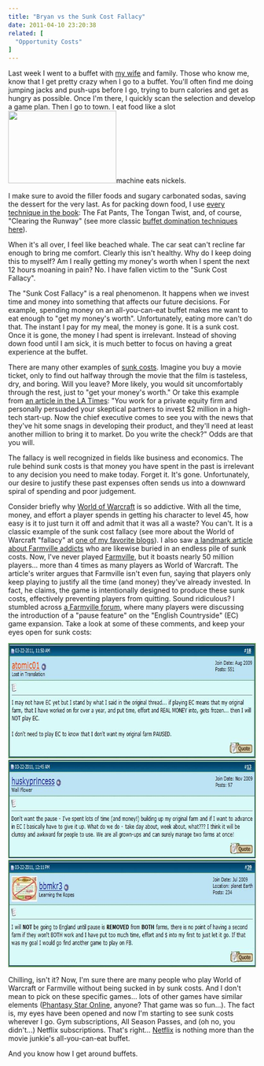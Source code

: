 ```yaml
---
title: "Bryan vs the Sunk Cost Fallacy"
date: 2011-04-10 23:20:38
related: [
  "Opportunity Costs"
]
---
```


Last week I went to a buffet with <a href="http://hollybunchkins.blogspot.com" title="Holly Braun">my wife</a> and family. Those who know me, know that I get pretty crazy when I go to a buffet. You'll often find me doing jumping jacks and push-ups before I go, trying to burn calories and get as hungry as possible. Once I'm there, I quickly scan the selection and develop a game plan. Then I go to town. I eat food like a slot <a href="http://www.punny.org/money/eat-your-moneys-worth-at-any-all-you-can-eat-buffet/" title="Buffet Domination Techniques"><img alt="" class="alignright" height="147" src="http://dailyhighfive.com/wp-content/uploads/2011/03/Buffet.jpg" title="Buffet" width="220" /></a>machine eats nickels.

I make sure to avoid the filler foods and sugary carbonated sodas, saving the dessert for the very last. As for packing down food, I use <a href="http://www.punny.org/money/eat-your-moneys-worth-at-any-all-you-can-eat-buffet/" title="Buffet Domination Techniques">every technique in the book</a>: The Fat Pants, The Tongan Twist, and, of course, "Clearing the Runway" (see more classic <a href="http://www.punny.org/money/eat-your-moneys-worth-at-any-all-you-can-eat-buffet/" title="Buffet Domination Techniques">buffet domination techniques here</a>).

When it's all over, I feel like beached whale. The car seat can't recline far enough to bring me comfort. Clearly this isn't healthy. Why do I keep doing this to myself? Am I really getting my money's worth when I spent the next 12 hours moaning in pain? No. I have fallen victim to the "Sunk Cost Fallacy".

The "Sunk Cost Fallacy" is a real phenomenon. It happens when we invest time and money into something that affects our future decisions. For example, spending money on an all-you-can-eat buffet makes me want to eat enough to "get my money's worth". Unfortunately, eating more can't do that. The instant I pay for my meal, the money is gone. It is a sunk cost. Once it is gone, the money I had spent is irrelevant. Instead of shoving down food until I am sick, it is much better to focus on having a great experience at the buffet.

There are many other examples of <a href="http://en.wikipedia.org/wiki/Sunk_costs" title="Sunk Costs">sunk costs</a>. Imagine you buy a movie ticket, only to find out halfway through the movie that the film is tasteless, dry, and boring. Will you leave? More likely, you would sit uncomfortably through the rest, just to "get your money's worth." Or take this example from <a href="http://articles.latimes.com/2006/sep/17/opinion/oe-schwartz17" title="Sunk Cost Example">an article in the LA Times</a>: "You work for a private equity firm and personally persuaded your skeptical partners to invest $2 million in a high-tech start-up. Now the chief executive comes to see you with the news that they've hit some snags in developing their product, and they'll need at least another million to bring it to market. Do you write the check?" Odds are that you will.

The fallacy is well recognized in fields like business and economics. The rule behind sunk costs is that money you have spent in the past is irrelevant to any decision you need to make today. Forget it. It's gone. Unfortunately, our desire to justify these past expenses often sends us into a downward spiral of spending and poor judgement.

Consider briefly why <a href="http://en.wikipedia.org/wiki/World_of_Warcraft" title="World of Warcraft">World of Warcraft</a> is so addictive. With all the time, money, and effort a player spends in getting his character to level 45, how easy is it to just turn it off and admit that it was all a waste? You can't. It is a classic example of the sunk cost fallacy (see more about the World of Warcraft "fallacy" at <a href="http://www.getrichslowly.org/blog/2008/09/08/the-sunk-cost-fallacy-good-money-after-bad/" title="Sunk Cost Fallacy and World of Warcraft">one of my favorite blogs</a>). I also saw <a href="http://youarenotsosmart.com/2011/03/25/the-sunk-cost-fallacy/" title="Sunk Cost Fallacy and Farmville">a landmark article about Farmville addicts</a> who are likewise buried in an endless pile of sunk costs. Now, I've never played <a href="http://en.wikipedia.org/wiki/Farmville" title="Farmville">Farmville</a>, but it boasts nearly 50 million players... more than 4 times as many players as World of Warcraft. The article's writer argues that Farmville isn't even fun, saying that players only keep playing to justify all the time (and money) they've already invested. In fact, he claims, the game is intentionally designed to produce these sunk costs, effectively preventing players from quitting. Sound ridiculous? I stumbled across <a href="http://forums.zynga.com/showthread.php?t=964332"  title="Farmville &quot;Pause&quot; Forum">a Farmville forum</a>, where many players were discussing the introduction of a "pause feature" on the "English Countryside" (EC) game expansion. Take a look at some of these comments, and keep your eyes open for sunk costs:

[<img alt="Farmville's Sunk Costs" class="aligncenter size-full wp-image-398" height="234" src="/assets/images/Farmville1.jpg" title="Farmville1" width="776" />][1][<img alt="Farmville's Sunk Costs" class="aligncenter size-full wp-image-399" height="200" src="/assets/images/farmville2.jpg" title="farmville2" width="774" />][2][<img alt="Farmville's Sunk Costs" class="aligncenter size-full wp-image-400" height="218" src="/assets/images/Farmville3.jpg" title="Farmville3" width="773" />][3]

 [1]: /assets/images/Farmville1.jpg
 [2]: /assets/images/farmville2.jpg
 [3]: /assets/images/Farmville3.jpg

Chilling, isn't it? Now, I'm sure there are many people who play World of Warcraft or Farmville without being sucked in by sunk costs. And I don't mean to pick on these specific games... lots of other games have similar elements (<a href="http://en.wikipedia.org/wiki/Phantasy_Star_Online" title="Phantasy Star Online">Phantasy Star Online</a>, anyone? That game was so fun...). The fact is, my eyes have been opened and now I'm starting to see sunk costs wherever I go. Gym subscriptions, All Season Passes, and (oh no, you didn't...) Netflix subscriptions. That's right... <a href="https://www.netflix.com/" title="Netflix">Netflix</a> is nothing more than the movie junkie's all-you-can-eat buffet.

And you know how I get around buffets.
